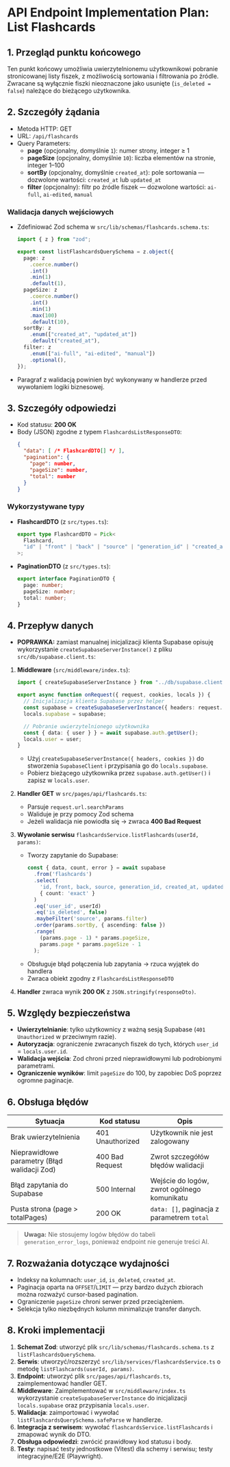 # API Endpoint Implementation Plan: List Flashcards

## 1. Przegląd punktu końcowego
Ten punkt końcowy umożliwia uwierzytelnionemu użytkownikowi pobranie stronicowanej listy fiszek, z możliwością sortowania i filtrowania po źródle. Zwracane są wyłącznie fiszki nieoznaczone jako usunięte (`is_deleted = false`) należące do bieżącego użytkownika.

## 2. Szczegóły żądania
- Metoda HTTP: GET  
- URL: `/api/flashcards`  
- Query Parameters:
  - **page** (opcjonalny, domyślnie `1`): numer strony, integer ≥ 1  
  - **pageSize** (opcjonalny, domyślnie `10`): liczba elementów na stronie, integer 1–100  
  - **sortBy** (opcjonalny, domyślnie `created_at`): pole sortowania — dozwolone wartości: `created_at` lub `updated_at`  
  - **filter** (opcjonalny): filtr po źródle fiszek — dozwolone wartości: `ai-full`, `ai-edited`, `manual`  

### Walidacja danych wejściowych
- Zdefiniować Zod schema w `src/lib/schemas/flashcards.schema.ts`:
  ```ts
  import { z } from "zod";

  export const listFlashcardsQuerySchema = z.object({
    page: z
      .coerce.number()
      .int()
      .min(1)
      .default(1),
    pageSize: z
      .coerce.number()
      .int()
      .min(1)
      .max(100)
      .default(10),
    sortBy: z
      .enum(["created_at", "updated_at"])
      .default("created_at"),
    filter: z
      .enum(["ai-full", "ai-edited", "manual"])
      .optional(),
  });
  ```
- Paragraf z walidacją powinien być wykonywany w handlerze przed wywołaniem logiki biznesowej.

## 3. Szczegóły odpowiedzi
- Kod statusu: **200 OK**  
- Body (JSON) zgodne z typem `FlashcardsListResponseDTO`:
  ```json
  {
    "data": [ /* FlashcardDTO[] */ ],
    "pagination": {
      "page": number,
      "pageSize": number,
      "total": number
    }
  }
  ```

### Wykorzystywane typy
- **FlashcardDTO** (z `src/types.ts`):
  ```ts
  export type FlashcardDTO = Pick<
    Flashcard,
    "id" | "front" | "back" | "source" | "generation_id" | "created_at" | "updated_at"
  >;
  ```
- **PaginationDTO** (z `src/types.ts`):
  ```ts
  export interface PaginationDTO {
    page: number;
    pageSize: number;
    total: number;
  }
  ```

## 4. Przepływ danych
- **POPRAWKA:** zamiast manualnej inicjalizacji klienta Supabase opisuję wykorzystanie `createSupabaseServerInstance()` z pliku `src/db/supabase.client.ts`:
1. **Middleware** (`src/middleware/index.ts`):
   ```ts
   import { createSupabaseServerInstance } from "../db/supabase.client";

   export async function onRequest({ request, cookies, locals }) {
     // Inicjalizacja klienta Supabase przez helper
     const supabase = createSupabaseServerInstance({ headers: request.headers, cookies });
     locals.supabase = supabase;

     // Pobranie uwierzytelnionego użytkownika
     const { data: { user } } = await supabase.auth.getUser();
     locals.user = user;
   }
   ```
   - Użyj `createSupabaseServerInstance({ headers, cookies })` do stworzenia `SupabaseClient` i przypisania go do `locals.supabase`.
   - Pobierz bieżącego użytkownika przez `supabase.auth.getUser()` i zapisz w `locals.user`.

2. **Handler GET** w `src/pages/api/flashcards.ts`:
   - Parsuje `request.url.searchParams`
   - Waliduje je przy pomocy Zod schema
   - Jeżeli walidacja nie powiodła się → zwraca **400 Bad Request**
3. **Wywołanie serwisu** `flashcardsService.listFlashcards(userId, params)`:
   - Tworzy zapytanie do Supabase:
     ```ts
     const { data, count, error } = await supabase
       .from('flashcards')
       .select(
         'id, front, back, source, generation_id, created_at, updated_at',
         { count: 'exact' }
       )
       .eq('user_id', userId)
       .eq('is_deleted', false)
       .maybeFilter('source', params.filter)
       .order(params.sortBy, { ascending: false })
       .range(
         (params.page - 1) * params.pageSize,
         params.page * params.pageSize - 1
       );
     ```
   - Obsługuje błąd połączenia lub zapytania → rzuca wyjątek do handlera
   - Zwraca obiekt zgodny z `FlashcardsListResponseDTO`
4. **Handler** zwraca wynik **200 OK** z `JSON.stringify(responseDto)`.

## 5. Względy bezpieczeństwa
- **Uwierzytelnianie**: tylko użytkownicy z ważną sesją Supabase (`401 Unauthorized` w przeciwnym razie).
- **Autoryzacja**: ograniczenie zwracanych fiszek do tych, których `user_id` = `locals.user.id`.
- **Walidacja wejścia**: Zod chroni przed nieprawidłowymi lub podrobionymi parametrami.
- **Ograniczenie wyników**: limit `pageSize` do 100, by zapobiec DoS poprzez ogromne paginacje.

## 6. Obsługa błędów
| Sytuacja                                         | Kod statusu      | Opis                                         |
|--------------------------------------------------|------------------|----------------------------------------------|
| Brak uwierzytelnienia                            | 401 Unauthorized | Użytkownik nie jest zalogowany               |
| Nieprawidłowe parametry (Błąd walidacji Zod)     | 400 Bad Request  | Zwrot szczegółów błędów walidacji            |
| Błąd zapytania do Supabase                       | 500 Internal     | Wejście do logów, zwrot ogólnego komunikatu  |
| Pusta strona (page > totalPages)                 | 200 OK           | `data: []`, paginacja z parametrem `total`   |

> **Uwaga:** Nie stosujemy logów błędów do tabeli `generation_error_logs`, ponieważ endpoint nie generuje treści AI.

## 7. Rozważania dotyczące wydajności
- Indeksy na kolumnach: `user_id`, `is_deleted`, `created_at`.
- Paginacja oparta na `OFFSET`/`LIMIT` — przy bardzo dużych zbiorach można rozważyć cursor-based pagination.
- Ograniczenie `pageSize` chroni serwer przed przeciążeniem.
- Selekcja tylko niezbędnych kolumn minimalizuje transfer danych.

## 8. Kroki implementacji
1. **Schemat Zod**: utworzyć plik `src/lib/schemas/flashcards.schema.ts` z `listFlashcardsQuerySchema`.  
2. **Serwis**: utworzyć/rozszerzyć `src/lib/services/flashcardsService.ts` o metodę `listFlashcards(userId, params)`.  
3. **Endpoint**: utworzyć plik `src/pages/api/flashcards.ts`, zaimplementować handler GET.  
4. **Middleware**: Zaimplementować w `src/middleware/index.ts` wykorzystanie `createSupabaseServerInstance` do inicjalizacji `locals.supabase` oraz przypisania `locals.user`.  
5. **Walidacja**: zaimportować i wywołać `listFlashcardsQuerySchema.safeParse` w handlerze.  
6. **Integracja z serwisem**: wywołać `flashcardsService.listFlashcards` i zmapować wynik do DTO.  
7. **Obsługa odpowiedzi**: zwrócić prawidłowy kod statusu i body.  
8. **Testy**: napisać testy jednostkowe (Vitest) dla schemy i serwisu; testy integracyjne/E2E (Playwright).  